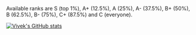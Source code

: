 Available ranks are S (top 1%), A+ (12.5%), A (25%), A- (37.5%), B+ (50%), B (62.5%), B- (75%), C+ (87.5%) and C (everyone).

[![Vivek's GitHub stats](https://github-readme-stats.vercel.app/api?username=vivekjoshi556)](https://github.com/anuraghazra/github-readme-stats)
